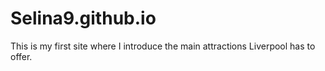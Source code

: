 # Selina9.github.io

This is my first site where I introduce the main attractions Liverpool has to offer.

